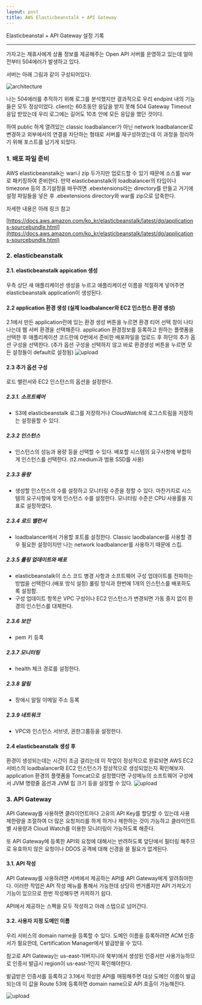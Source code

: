 ```yaml
---
layout: post
title: AWS Elasticbeanstalk + API Gateway
---
```

Elasticbeanstal + API Gateway 설정 기록

-------------

가자고는 제휴사에게 상품 정보를 제공해주는 Open API 서버를 운영하고 있는데 얼마전부터 504에러가 발생하고 있다.

서버는 아래 그림과 같이 구성되어있다.

![architecture](http://xoxoms.github.io/images/2/cloud.png)

나는 504에러를 추적하기 위해 로그를 분석했지만 결과적으로 우리 endpint 내의 기능들은 모두 정상이었다. client는 60초동안 응답을 받지 못해 504 Gateway Timeout 응답 받았는데 우리 로그에는 길어도 10초 안에 모든 응답을 했던 것이다.

하여 public 하게 열려있는 classic loadbalancer가 아닌 network loadbalancer로 변경하고 외부에서의 연결을 차단하는 형태로 서버를 재구성하였는데 이 과정을 정리하기 위해 포스트를 남기게 되었다.
   
### 1. 배포 파일 준비 
AWS elasticbeanstalk는 war나 zip 두가지만 업로드할 수 있기 때문에 소스를 war로 패키징하여 준비한다. 만약 elasticbeanstalk의 loadbalancer의 타입이나 timezone 등의 초기설정을 바꾸려면 .ebextensions라는 directory를 만들고 거기에 설정 파일들을 넣은 후 .ebextensions directory와 war를 zip으로 압축한다. 

자세한 내용은 아래 링크 참고
 
[https://docs.aws.amazon.com/ko_kr/elasticbeanstalk/latest/dg/applications-sourcebundle.html](https://docs.aws.amazon.com/ko_kr/elasticbeanstalk/latest/dg/applications-sourcebundle.html)

### 2. elasticbeanstalk
#### 2.1. elasticbeanstalk appication 생성
우측 상단 새 애플리케이션 생성을 누르고 애플리케이션 이름을 적절하게 넣어주면 elasticbeanstalk application이 생성된다.
	
#### 2.2 application 환경 생성 (실제 loadbalancer와 EC2 인스턴스 환경 생성)

2.1에서 만든 application란에 있는 환경 생성 버튼을 누르면 환경 티어 선택 창이 나타나는데 웹 서버 환경을 선택해준다.
application 환경정보를 등록하고 원하는 플랫폼을 선택한 후 애플리케이션 코드란에 0번에서 준비한 배포파일을 업로드 후 하단의 추가 옵션 구성을 선택한다. (추가 옵션 구성을 선택하지 않고 바로 환경생성 버튼을 누르면 모든 설정들이 default로 설정됨)
![upload](http://xoxoms.github.io/images/2/0.png)

#### 2.3 추가 옵션 구성
로드 밸런서와 EC2 인스턴스의 옵션을 설정한다.

##### 2.3.1. 소프트웨어
* S3에 elasticbeanstalk 로그를 저장하거나 CloudWatch에 로그스트림을 저장하는 설정을할 수 있다.

##### 2.3.2 인스턴스
* 인스턴스의 성능과 용량 등을 선택할 수 있다. 배포할 시스템의 요구사항에 부합하게 인스턴스를 선택한다. (t2.medium과 범용 SSD를 사용)

##### 2.3.3 용량
* 생성할 인스턴스의 수를 설정하고 모니터링 수준을 정할 수 있다. 마찬가지로 시스템의 요구사항에 맞게 인스턴스 수를 설정한다. 모니터링 수준은 CPU 사용률을 지표로 설정하였다.

##### 2.3.4 로드 밸런서
* loadbalancer에서 가용할 포트를 설정한다. Classic laodbalancer를 사용할 경우 필요한 설정이지만 나는 network loadbalancer를 사용하기 때문에 스킵.

##### 2.3.5  롤링 업데이트와 배포
* elasticbeanstalk이 소스 코드 병경 사항과 소프트웨어 구성 업데이트를 전파하는 방법을 선택한다.(배포 방식 설정) 롤링 방식과 한번에 1개의 인스턴스를 배포하도록 설정함.
* 구성 업데이트 항목은 VPC 구성이나 EC2 인스턴스가 변경되면 가동 중지 없이 환경의 인스턴스를 대체한다.

##### 2.3.6 보안
* pem 키 등록

##### 2.3.7 모니터링
* health 체크 경로를 설정한다.

##### 2.3.8 알림
* 장애시 알릴 이메일 주소 등록

##### 2.3.9 네트워크
* VPC와 인스턴스 서브넷, 권한그룹등을 설정한다.

#### 2.4 elasticbeanstalk 생성 후
환경이 생성되는데는 시간이 조금 걸리는데 이 작업이 정상적으로 완료되면 AWS EC2 서비스의 loadbalancer와 EC2 인스턴스가 정상적으로 생성되었는지 확인해보자. application 환경의 플랫폼을 Tomcat으로 설정했다면 구성메뉴의 소프트웨어 구성에서 JVM 명령줄 옵션과 JVM 힙 크기 등을 설정할 수 있다. 
![upload](http://xoxoms.github.io/images/2/1.png)

### 3. API Gateway

API Gateway를 사용하면 클라이언트마다 고유의 API Key를 할당할 수 있는데 사용 제한량을 조절하여 더 많은 요청처리를 하게 하거나 제한하는 것이 가능하고 클라이언트 별 사용량과 Cloud Watch를 이용한 모니터링이 가능하도록 해준다. 

또 API Gateway에 등록한 API외 요청에 대해서는 반려하도록 앞단에서 필터링 해주므로 유효하지 않은 요청이나 DDOS 공격에 대해 신경을 쓸 필요가 없게된다.

#### 3.1. API 작성

API Gateway를 사용하려면 서버에서 제공하는 API를 API Gateway에게 알려줘야한다. 이러한 작업은 API 작성 메뉴를 통해서 가능한데 상당히 번거롭지만 API 가져오기 기능이 있으므로 한번 작성해두면 카피하기 쉽다. 

API에서 제공하는 스펙을 모두 작성하고 아래 스텝으로 넘어간다.

#### 3.2. 사용자 지정 도메인 이름 

우리 서비스의 domain name을 등록할 수 있다. 도메인 이름을 등록하려면 ACM 인증서가 필요한데, Certification Manager에서 발급받을 수 있다. 

참고로 API Gateway는 us-east-1(버지니아 북부)에서 생성된 인증서만 사용가능하므로 인증서 발급시 region이 us-east-1인지 확인해야한다.

발급받은 인증서를 등록하고 3.1에서 작성한 API를 매핑해주면 대상 도메인 이름이 발급되는데 이 값을 Route 53에 등록하면 domain name으로 API 호출이 가능해진다.

![upload](http://xoxoms.github.io/images/2/2.png)
 